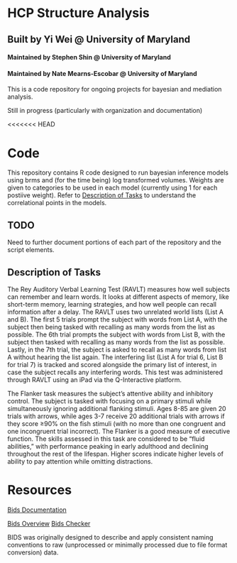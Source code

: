 # HCP Structure Analysis
## Built by Yi Wei @ University of Maryland
#### Maintained by Stephen Shin @ University of Maryland
#### Maintained by Nate Mearns-Escobar @ University of Maryland

This is a code repository for ongoing projects for bayesian and mediation analysis.

Still in progress (particularly with organization and documentation)

<<<<<<< HEAD
# Code
This repository contains R code designed to run bayesian inference models using brms and (for the time being) log transformed volumes.  Weights are given to categories to be used in each model (currently using 1 for each postiive weight).  Refer to [Description of Tasks](#Description-of-tasks) to understand the correlational points in the models.

## TODO
Need to further document portions of each part of the repository and the script elements.

## Description of Tasks

The Rey Auditory Verbal Learning Test (RAVLT) measures how well subjects can remember and learn words. It looks at different aspects of memory, like short-term memory, learning strategies, and how well people can recall information after a delay. The RAVLT uses two unrelated world lists (List A and B). The first 5 trials prompt the subject with words from List A, with the subject then being tasked with recalling as many words from the list as possible. The 6th trial prompts the subject with words from List B, with the subject then tasked with recalling as many words from the list as possible. Lastly, in the 7th trial, the subject is asked to recall as many words from list A without hearing the list again. The interfering list (List A for trial 6, List B for trial 7) is tracked and scored alongside the primary list of interest, in case the subject recalls any interfering words. This test was administered through RAVLT using an iPad via the Q-Interactive platform.

The Flanker task measures the subject’s attentive ability and inhibitory control. The subject is tasked with focusing on a primary stimuli while simultaneously ignoring additional flanking stimuli. Ages 8-85 are given 20 trials with arrows, while ages 3-7 receive 20 additional trials with arrows if they score ≥90% on the fish stimuli (with no more than one congruent and one incongruent trial incorrect). The Flanker is a good measure of executive function. The skills assessed in this task are considered to be “fluid abilities,” with performance peaking in early adulthood and declining throughout the rest of the lifespan. Higher scores indicate higher levels of ability to pay attention while omitting distractions.

# Resources
[Bids Documentation](https://bids-specification.readthedocs.io/en/stable/introduction.html)

[Bids Overview](https://oesteban.github.io/ohbm19/#1)
[Bids Checker](https://bids-standard.github.io/bids-validator/)

BIDS was originally designed to describe and apply consistent naming conventions to raw (unprocessed or minimally processed due to file format conversion) data.
